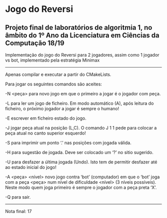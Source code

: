 # Jogo do Reversi

## Projeto final de laboratórios de algoritmia 1, no âmbito do 1º Ano da Licenciatura em Ciências da Computação 18/19

Implementação do jogo do Reversi para 2 jogadores,
assim como 1 jogador vs bot, implementado pela estratégia Minimax

----
Apenas compilar e executar a partir do CMakeLists.


Para jogar os seguintes comandos são aceites:


-N <peça> para novo jogo em que o primeiro a jogar é o jogador com peça. 

-L <ficheiro> para ler um jogo de ficheiro. Em modo automático (A), após leitura do ficheiro, o próximo jogador a jogar é sempre o humano!
  
-E <ficheiro> escrever em ficheiro estado do jogo.
  
-J <L> <C> jogar peça atual na posição (L,C). O comando J 1 1 pede para colocar a peça atual no canto superior esquerdo!
  
-S para imprimir um ponto ‘.’ nas posições com jogada válida.

-H para sugestão de jogada. Deve ser colocado um ‘?’ no sitio sugerido.

-U para desfazer a última jogada (Undo). Isto tem de permitir desfazer até ao estado inicial do jogo!

-A <peça> <nível> novo jogo contra ‘bot’ (computador) em que o ‘bot’ joga com a peça <peça> num nível de dificuldade <nível> (3 níveis possíveis). Neste modo quem joga primeiro é sempre o jogador com a peça preta ‘X’.

-Q para sair.


---
Nota final: 17
